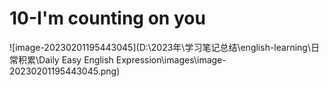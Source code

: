 # 10-I'm counting on you

![image-20230201195443045](D:\2023年\学习笔记总结\english-learning\日常积累\Daily Easy English Expression\images\image-20230201195443045.png)